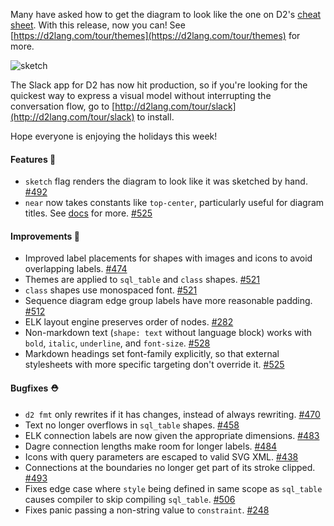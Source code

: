 Many have asked how to get the diagram to look like the one on D2's [cheat sheet](https://d2lang.com/tour/cheat-sheet). With this release, now you can! See [https://d2lang.com/tour/themes](https://d2lang.com/tour/themes) for more.

![sketch](https://user-images.githubusercontent.com/3120367/209235066-d8ad6b3c-d19b-491d-b014-407f3c47407f.png)

The Slack app for D2 has now hit production, so if you're looking for the quickest way to express a visual model without interrupting the conversation flow, go to [http://d2lang.com/tour/slack](http://d2lang.com/tour/slack) to install.

Hope everyone is enjoying the holidays this week!

#### Features 🚀

- `sketch` flag renders the diagram to look like it was sketched by hand. [#492](https://github.com/terrastruct/d2/pull/492)
- `near` now takes constants like `top-center`, particularly useful for diagram titles. See [docs](https://d2lang.com/tour/text#near-a-constant) for more. [#525](https://github.com/terrastruct/d2/pull/525)

#### Improvements 🧹

- Improved label placements for shapes with images and icons to avoid overlapping labels. [#474](https://github.com/terrastruct/d2/pull/474)
- Themes are applied to `sql_table` and `class` shapes. [#521](https://github.com/terrastruct/d2/pull/521)
- `class` shapes use monospaced font. [#521](https://github.com/terrastruct/d2/pull/521)
- Sequence diagram edge group labels have more reasonable padding. [#512](https://github.com/terrastruct/d2/pull/512)
- ELK layout engine preserves order of nodes. [#282](https://github.com/terrastruct/d2/issues/282)
- Non-markdown text (`shape: text` without language block) works with `bold`, `italic`, `underline`, and `font-size`. [#528](https://github.com/terrastruct/d2/pull/528)
- Markdown headings set font-family explicitly, so that external stylesheets with more specific targeting don't override it. [#525](https://github.com/terrastruct/d2/pull/525)

#### Bugfixes ⛑️

- `d2 fmt` only rewrites if it has changes, instead of always rewriting. [#470](https://github.com/terrastruct/d2/pull/470)
- Text no longer overflows in `sql_table` shapes. [#458](https://github.com/terrastruct/d2/pull/458)
- ELK connection labels are now given the appropriate dimensions. [#483](https://github.com/terrastruct/d2/pull/483)
- Dagre connection lengths make room for longer labels. [#484](https://github.com/terrastruct/d2/pull/484)
- Icons with query parameters are escaped to valid SVG XML. [#438](https://github.com/terrastruct/d2/issues/438)
- Connections at the boundaries no longer get part of its stroke clipped. [#493](https://github.com/terrastruct/d2/pull/493)
- Fixes edge case where `style` being defined in same scope as `sql_table` causes compiler to skip compiling `sql_table`. [#506](https://github.com/terrastruct/d2/issues/506)
- Fixes panic passing a non-string value to `constraint`. [#248](https://github.com/terrastruct/d2/issues/248)
